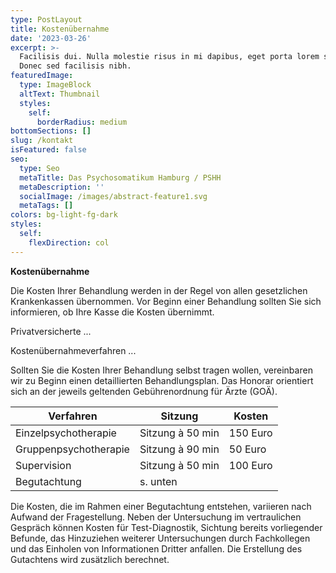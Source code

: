 ```yaml
---
type: PostLayout
title: Kostenübernahme
date: '2023-03-26'
excerpt: >-
  Facilisis dui. Nulla molestie risus in mi dapibus, eget porta lorem semper.
  Donec sed facilisis nibh.
featuredImage:
  type: ImageBlock
  altText: Thumbnail
  styles:
    self:
      borderRadius: medium
bottomSections: []
slug: /kontakt
isFeatured: false
seo:
  type: Seo
  metaTitle: Das Psychosomatikum Hamburg / PSHH
  metaDescription: ''
  socialImage: /images/abstract-feature1.svg
  metaTags: []
colors: bg-light-fg-dark
styles:
  self:
    flexDirection: col
---
```

**Kostenübernahme**

Die Kosten Ihrer Behandlung werden in der Regel von allen gesetzlichen Krankenkassen übernommen. Vor Beginn einer Behandlung sollten Sie sich informieren, ob Ihre Kasse die Kosten übernimmt.

Privatversicherte ...

Kostenübernahmeverfahren ...

Sollten Sie die Kosten Ihrer Behandlung selbst tragen wollen, vereinbaren wir zu Beginn einen detaillierten Behandlungsplan. Das Honorar orientiert sich an der jeweils geltenden Gebührenordnung für Ärzte (GOÄ).

| Verfahren             | Sitzung           | Kosten   |
| --------------------- | ----------------- | -------- |
| Einzelpsychotherapie  | Sitzung  à 50 min | 150 Euro |
| Gruppenpsychotherapie | Sitzung à 90 min  | 50 Euro  |
| Supervision           | Sitzung à 50 min  | 100 Euro |
| Begutachtung          | s. unten          |          |

Die Kosten, die im Rahmen einer Begutachtung entstehen, variieren nach Aufwand der Fragestellung. Neben der Untersuchung im vertraulichen Gespräch können Kosten für Test-Diagnostik, Sichtung bereits vorliegender Befunde, das Hinzuziehen weiterer Untersuchungen durch Fachkollegen und das Einholen von Informationen Dritter anfallen. Die Erstellung des Gutachtens wird zusätzlich berechnet.
